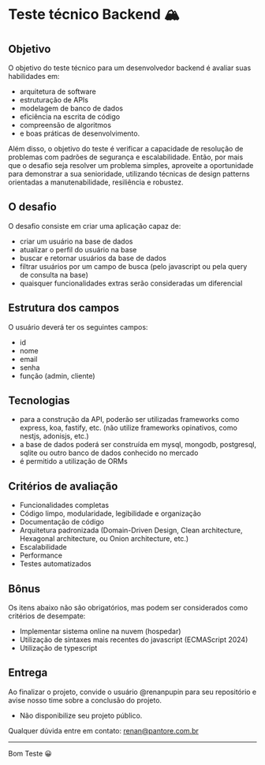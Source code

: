 # Teste técnico Backend 🏔️

## Objetivo
O objetivo do teste técnico para um desenvolvedor backend é avaliar suas habilidades em:
- arquitetura de software
- estruturação de APIs
- modelagem de banco de dados
- eficiência na escrita de código
- compreensão de algoritmos
- e boas práticas de desenvolvimento.

Além disso, o objetivo do teste é verificar a capacidade de resolução de problemas com padrões de segurança e escalabilidade. Então, por mais que o desafio seja resolver um problema simples, aproveite a oportunidade para demonstrar a sua senioridade, utilizando técnicas de design patterns orientadas a manutenabilidade, resiliência e robustez.

## O desafio

O desafio consiste em criar uma aplicação capaz de:
- criar um usuário na base de dados
- atualizar o perfil do usuário na base
- buscar e retornar usuários da base de dados
- filtrar usuários por um campo de busca (pelo javascript ou pela query de consulta na base)
- quaisquer funcionalidades extras serão consideradas um diferencial

## Estrutura dos campos

O usuário deverá ter os seguintes campos:
- id
- nome
- email
- senha
- função (admin, cliente)

## Tecnologias

- para a construção da API, poderão ser utilizadas frameworks como express, koa, fastify, etc. (não utilize frameworks opinativos, como nestjs, adonisjs, etc.)
- a base de dados poderá ser construída em mysql, mongodb, postgresql, sqlite ou outro banco de dados conhecido no mercado
- é permitido a utilização de ORMs

## Critérios de avaliação

- Funcionalidades completas
- Código limpo, modularidade, legibilidade e organização
- Documentação de código
- Arquitetura padronizada (Domain-Driven Design, Clean architecture, Hexagonal architecture, ou Onion architecture, etc.)
- Escalabilidade
- Performance
- Testes automatizados

## Bônus

Os itens abaixo não são obrigatórios, mas podem ser considerados como critérios de desempate:
- Implementar sistema online na nuvem (hospedar)
- Utilização de sintaxes mais recentes do javascript (ECMAScript 2024)
- Utilização de typescript

## Entrega

Ao finalizar o projeto, convide o usuário @renanpupin para seu repositório e avise nosso time sobre a conclusão do projeto.

* Não disponibilize seu projeto público.

Qualquer dúvida entre em contato:
renan@pantore.com.br

---

Bom Teste 😀
